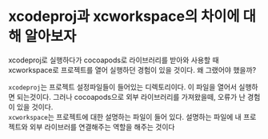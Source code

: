 # xcodeproj과 xcworkspace의 차이에 대해 알아보자

xcodeproj로 실행하다가 cocoapods로 라이브러리를 받아와 사용할 때 xcworkspace로 프로젝트를 열어 실행하던 경험이 있을 것이다. 왜 그랬어야 했을까?  

`xcodeproj`는 프로젝트 설정파일들이 들어있는 디렉토리이다. 이 파일을 열어서 실행하면 되는것이다. 그러나 cocoapods으로 외부 라이브러리를 가져왔을떼, 오류가 난 경험이 있을 것이다.  
`xcworkspace`는 프로젝트에 대한 설명하는 파일이 들어 있다. 설명하는 파일에 내 프로젝트와 외부 라이브러를 연결해주는 역할을 해주는 것이다